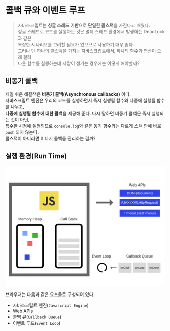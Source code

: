 콜백 큐와 이벤트 루프
=====================
>자바스크립트는 **싱글 스레드 기반**으로 **단일한 콜스택**을 가진다고 배웠다.<br>
싱글 스레드로 코드를 실행하는 것은 멀티 스레드 환경에서 발생하는 DeadLock과 같은<br>
복잡한 시나리오를 고려할 필요가 없으므로 사용하기 매우 쉽다.<br>
그러나 단 하나의 콜스택을 가지는 자바스크립트에서, 하나의 함수가 연산이 오래 걸려<br>
다른 함수를 실행하는데 지장이 생기는 경우에는 어떻게 해야할까?<br>

비동기 콜백
--------------
제일 쉬운 해결책은 **비동기 콜백(Asynchronous callbacks)** 이다.<br>
자바스크립트 엔진은 우리의 코드를 실행하면서 즉시 실행될 함수와 나중에 실행될 함수를 나누고,<br>
**나중에 실행될 함수에 대한 콜백**을 제공해 준다. 다시 말하면 비동기 콜백은 즉시 실행되는 것이 아닌,<br>
특수한 시점에 실행되므로 `console.log`와 같은 동기 함수와는 다르게 스택 안에 바로 `push` 되지 않는다.<br>
콜스택이 아니라면 어디서 콜백을 관리하는 걸까?

실행 환경(Run Time)
-------------------
<img src="https://github.com/mauv2sky/33_Concepts_Of_JS/blob/main/02_CallBackQueue_and_EventLoop/image/1.png" width="600">

브라우저는 다음과 같은 요소들로 구성되어 있다.
* 자바스크립트 엔진(`Javascript Engine`)
* Web APIs
* 콜백 큐(`Callback Queue`)
* 이벤트 루프(`Event Loop`)

